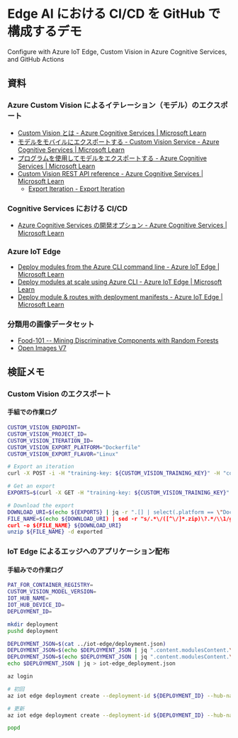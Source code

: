 # Edge AI における CI/CD を GitHub で構成するデモ

Configure with Azure IoT Edge, Custom Vision in Azure Cognitive Services, and GitHub Actions


## 資料


### Azure Custom Vision によるイテレーション（モデル）のエクスポート

- [Custom Vision とは - Azure Cognitive Services | Microsoft Learn](https://learn.microsoft.com/ja-jp/azure/cognitive-services/custom-vision-service/overview)
- [モデルをモバイルにエクスポートする - Custom Vision Service - Azure Cognitive Services | Microsoft Learn](https://learn.microsoft.com/ja-jp/azure/cognitive-services/custom-vision-service/export-your-model)
- [プログラムを使用してモデルをエクスポートする - Azure Cognitive Services | Microsoft Learn](https://learn.microsoft.com/ja-jp/azure/cognitive-services/custom-vision-service/export-programmatically)
- [Custom Vision REST API reference - Azure Cognitive Services | Microsoft Learn](https://learn.microsoft.com/en-us/rest/api/custom-vision/)
  - [Export Iteration - Export Iteration](https://learn.microsoft.com/en-us/rest/api/customvision/training3.3/export-iteration/export-iteration?tabs=HTTP)


### Cognitive Services における CI/CD

- [Azure Cognitive Services の開発オプション - Azure Cognitive Services | Microsoft Learn](https://learn.microsoft.com/ja-jp/azure/cognitive-services/cognitive-services-development-options)


### Azure IoT Edge

- [Deploy modules from the Azure CLI command line - Azure IoT Edge | Microsoft Learn](https://learn.microsoft.com/en-us/azure/iot-edge/how-to-deploy-modules-cli?view=iotedge-1.4)
- [Deploy modules at scale using Azure CLI - Azure IoT Edge | Microsoft Learn](https://learn.microsoft.com/en-us/azure/iot-edge/how-to-deploy-cli-at-scale?view=iotedge-1.4)
- [Deploy module & routes with deployment manifests - Azure IoT Edge | Microsoft Learn](https://learn.microsoft.com/en-us/azure/iot-edge/module-composition?view=iotedge-1.4)


### 分類用の画像データセット

- [Food-101 -- Mining Discriminative Components with Random Forests](https://data.vision.ee.ethz.ch/cvl/datasets_extra/food-101/)
- [Open Images V7](https://storage.googleapis.com/openimages/web/index.html)


## 検証メモ

### Custom Vision のエクスポート

#### 手組での作業ログ

```bash
CUSTOM_VISION_ENDPOINT=
CUSTOM_VISION_PROJECT_ID=
CUSTOM_VISION_ITERATION_ID=
CUSTOM_VISION_EXPORT_PLATFORM="Dockerfile"
CUSTOM_VISION_EXPORT_FLAVOR="Linux"

# Export an iteration
curl -X POST -i -H "training-key: ${CUSTOM_VISION_TRAINING_KEY}" -H "content-length: 0" "https://${CUSTOM_VISION_ENDPOINT}/customvision/v3.3/training/projects/${CUSTOM_VISION_PROJECT_ID}/iterations/${CUSTOM_VISION_ITERATION_ID}/export?platform=${CUSTOM_VISION_EXPORT_PLATFORM}&flavor=${CUSTOM_VISION_EXPORT_FLAVOR}"

# Get an export
EXPORTS=$(curl -X GET -H "training-key: ${CUSTOM_VISION_TRAINING_KEY}" "https://${CUSTOM_VISION_ENDPOINT}/customvision/v3.3/training/projects/${CUSTOM_VISION_PROJECT_ID}/iterations/${CUSTOM_VISION_ITERATION_ID}/export")

# Download the export
DOWNLOAD_URI=$(echo ${EXPORTS} | jq -r ".[] | select(.platform == \"DockerFile\") | .downloadUri")
FILE_NAME=$(echo ${DOWNLOAD_URI) | sed -r "s/.*\/([^\/]*.zip)\?.*/\\1/g")
curl -o ${FILE_NAME} ${DOWNLOAD_URI}
unzip ${FILE_NAME} -d exported
```


### IoT Edge によるエッジへのアプリケーション配布


#### 手組みでの作業ログ

```bash
PAT_FOR_CONTAINER_REGISTRY=
CUSTOM_VISION_MODEL_VERSION=
IOT_HUB_NAME=
IOT_HUB_DEVICE_ID=
DEPLOYMENT_ID=

mkdir deployment
pushd deployment

DEPLOYMENT_JSON=$(cat ../iot-edge/deployment.json)
DEPLOYMENT_JSON=$(echo $DEPLOYMENT_JSON | jq ".content.modulesContent.\"\$edgeAgent\".\"properties.desired\".runtime.settings.registryCredentials.ghcr.password=\"${PAT_FOR_CONTAINER_REGISTRY}\"")
DEPLOYMENT_JSON=$(echo $DEPLOYMENT_JSON | jq ".content.modulesContent.\"\$edgeAgent\".\"properties.desired\".modules.\"custom-vision\".settings.image=\"ghcr.io/dzeyelid/custom-vision:${CUSTOM_VISION_MODEL_VERSION}\"")
echo $DEPLOYMENT_JSON | jq > iot-edge_deployment.json

az login

# 初回
az iot edge deployment create --deployment-id ${DEPLOYMENT_ID} --hub-name ${IOT_HUB_NAME} --content ./iot-edge_deployment.json

# 更新
az iot edge deployment create --deployment-id ${DEPLOYMENT_ID} --hub-name ${IOT_HUB_NAME} --content ./iot-edge_deployment.json

popd
```

